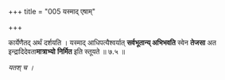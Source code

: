 +++
title = "005 यस्माद् एषाम्"

+++

कार्येणैतद् अर्थं दर्शयति । यस्माद् आधिपत्यैश्वर्यात् **सर्वभूतान्य् अभिभवति** स्वेन **तेजसा** अत इन्द्रादिदेवता**मात्राभ्यो** **निर्मित** इति स्तूयते ॥ ७.५ ॥

_यतश् च ।_